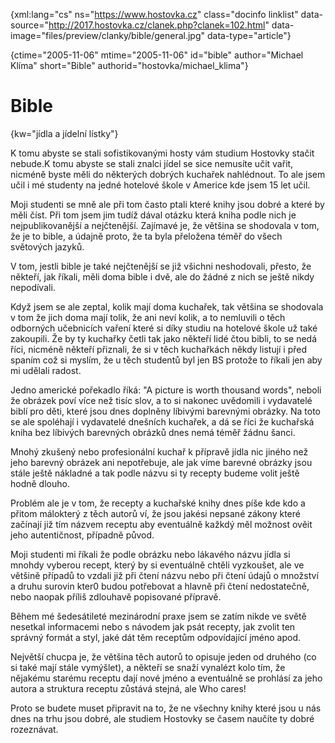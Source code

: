 
{xml:lang="cs" ns="https://www.hostovka.cz" class="docinfo linklist" data-source="http://2017.hostovka.cz/clanek.php?clanek=102.html" data-image="files/preview/clanky/bible/general.jpg" data-type="article"}

{ctime="2005-11-06" mtime="2005-11-06" id="bible" author="Michael Klíma" short="Bible" authorid="hostovka/michael_klima"}

# Bible

<!-- generated attribute kw by user_udpatekw.sh on 2020-04-21, do not edit -->

{kw="jídla a jídelní lístky"}

K tomu abyste se stali sofistikovanými hosty vám studium Hostovky stačit nebude.K tomu abyste se stali znalci jídel se sice nemusíte učit vařit, nicméně byste měli do některých dobrých kuchařek nahlédnout. To ale jsem učil i mé studenty na jedné hotelové škole v Americe kde jsem 15 let učil.

Moji studenti se mně ale při tom často ptali které knihy jsou dobré a které by měli číst. Při tom jsem jim tudíž dával otázku která kniha podle nich je nejpublikovanější a nejčtenější. Zajímavé je, že většina se shodovala v tom, že je to bible, a údajně proto, že ta byla přeložena téměř do všech světových jazyků.

V tom, jestli bible je také nejčtenější se již všichni neshodovali, přesto, že někteří, jak říkali, měli doma bible i dvě, ale do žádné z nich se ještě nikdy nepodívali.

Když jsem se ale zeptal, kolik mají doma kuchařek, tak většina se shodovala v tom že jich doma mají tolik, že ani neví kolik, a to nemluvili o těch odborných učebnicích vaření které si díky studiu na hotelové škole už také zakoupili. Že by ty kuchařky četli tak jako někteří lidé čtou bibli, to se nedá říci, nicméně někteří přiznali, že si v těch kuchařkách někdy listují i před spaním což si myslím, že u těch studentů byl jen BS protože to říkali jen aby mi udělali radost.

Jedno americké pořekadlo říká: "A picture is worth thousand words", neboli že obrázek poví více než tisíc slov, a to si nakonec uvědomili i vydavatelé biblí pro děti, které jsou dnes doplněny líbivými barevnými obrázky. Na toto se ale spoléhají i vydavatelé dnešních kuchařek, a dá se říci že kuchařská kniha bez líbivých barevných obrázků dnes nemá téměř žádnu šanci.

Mnohý zkušený nebo profesionální kuchař k přípravě jídla nic jiného než jeho barevný obrázek ani nepotřebuje, ale jak víme barevné obrázky jsou stále ještě nákladné a tak podle názvu si ty recepty budeme volit ještě hodně dlouho.

Problém ale je v tom, že recepty a kuchařské knihy dnes píše kde kdo a přitom málokterý z těch autorů ví, že jsou jakési nepsané zákony které začínají již tím názvem receptu aby eventuálně kažkdý měl možnost ověit jeho autentičnost, případně původ.

Moji studenti mi říkali že podle obrázku nebo lákavého názvu jídla si mnohdy vyberou recept, který by si eventuálně chtěli vyzkoušet, ale ve většině případů to vzdali již při čtení názvu nebo při čtení údajů o množství a druhu surovin kter0 budou potřebovat a hlavně při čtení nedostatečně, nebo naopak příliš zdlouhavě popisované přípravě.

Během mé šedesátileté mezinárodní praxe jsem se zatím nikde ve světě nesetkal informacemi nebo s návodem jak psát recepty, jak zvolit ten správný formát a styl, jaké dát těm receptům odpovídající jméno apod.

Největší chucpa je, že většina těch autorů to opisuje jeden od druhého (co si také mají stále vymýšlet), a někteří se snaží vynalézt kolo tím, že nějakému starému receptu dají nové jméno a eventuálně se prohlásí za jeho autora a struktura receptu zůstává stejná, ale Who cares!

Proto se budete muset připravit na to, že ne všechny knihy které jsou u nás dnes na trhu jsou dobré, ale studiem Hostovky se časem naučíte ty dobré rozeznávat.

